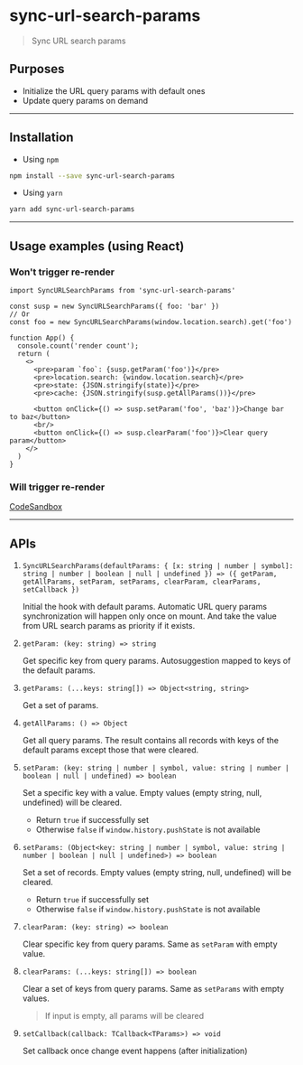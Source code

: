 # sync-url-search-params

> Sync URL search params

## Purposes

- Initialize the URL query params with default ones
- Update query params on demand

---

## Installation

- Using `npm`

```Bash
npm install --save sync-url-search-params
```

- Using `yarn`

```Bash
yarn add sync-url-search-params
```

---

## Usage examples (using React)

### Won't trigger re-render

```TSX
import SyncURLSearchParams from 'sync-url-search-params'

const susp = new SyncURLSearchParams({ foo: 'bar' })
// Or
const foo = new SyncURLSearchParams(window.location.search).get('foo')

function App() {
  console.count('render count');
  return (
    <>
      <pre>param `foo`: {susp.getParam('foo')}</pre>
      <pre>location.search: {window.location.search}</pre>
      <pre>state: {JSON.stringify(state)}</pre>
      <pre>cache: {JSON.stringify(susp.getAllParams())}</pre>

      <button onClick={() => susp.setParam('foo', 'baz')}>Change bar to baz</button>
      <br/>
      <button onClick={() => susp.clearParam('foo')}>Clear query param</button>
    </>
  )
}
```

### Will trigger re-render

[CodeSandbox](https://codesandbox.io/s/demo-sync-url-search-params-p0h2rr)

---

## APIs

1. `SyncURLSearchParams(defaultParams: { [x: string | number | symbol]: string | number | boolean | null | undefined }) => ({ getParam, getAllParams, setParam, setParams, clearParam, clearParams, setCallback })`

   Initial the hook with default params. Automatic URL query params synchronization will happen only once on mount. And take the value from URL search params as priority if it exists.

2. `getParam: (key: string) => string`

   Get specific key from query params. Autosuggestion mapped to keys of the default params.

3. `getParams: (...keys: string[]) => Object<string, string>`

   Get a set of params.

4. `getAllParams: () => Object`

   Get all query params. The result contains all records with keys of the default params except those that were cleared.

5. `setParam: (key: string | number | symbol, value: string | number | boolean | null | undefined) => boolean`

   Set a specific key with a value. Empty values (empty string, null, undefined) will be cleared.

   - Return `true` if successfully set
   - Otherwise `false` if `window.history.pushState` is not available

6. `setParams: (Object<key: string | number | symbol, value: string | number | boolean | null | undefined>) => boolean`

   Set a set of records. Empty values (empty string, null, undefined) will be cleared.

   - Return `true` if successfully set
   - Otherwise `false` if `window.history.pushState` is not available

7. `clearParam: (key: string) => boolean`

   Clear specific key from query params. Same as `setParam` with empty value.

8. `clearParams: (...keys: string[]) => boolean`

   Clear a set of keys from query params. Same as `setParams` with empty values.

   > If input is empty, all params will be cleared

9. `setCallback(callback: TCallback<TParams>) => void`

   Set callback once change event happens (after initialization)
